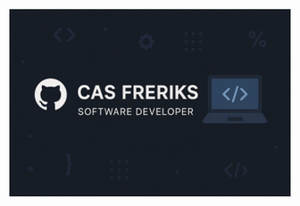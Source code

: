 <a href="https://casfreriks.nl">
    <img src="https://raw.githubusercontent.com/casfreriks/casfreriks/master/banner.png" title="Cas Freriks" alt="Banner"/>
</a>

